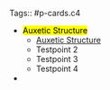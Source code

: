 Tags:: #p-cards.c4

-
  <mark class='red'>Auxetic Structure</mark>
	- [Auxetic Structure](https://www.youtube.com/watch?v=XP5Fk-lHvK0&ab_channel=MITMediaLab)
	- Testpoint 2
	- Testpoint 3
	- Testpoint 4
-